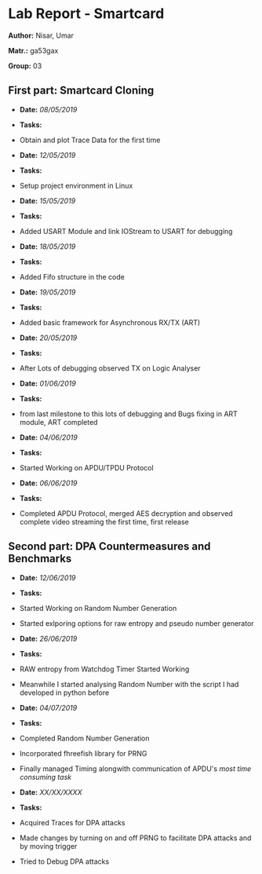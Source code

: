 # __Lab Report - Smartcard__ 

**Author:** Nisar, Umar

**Matr.:** ga53gax

**Group:** 03       


## __First part: Smartcard Cloning__ ##

* **Date:** *08/05/2019*
* **Tasks:**          
 * Obtain and plot Trace Data for the first time
 
* **Date:** *12/05/2019*
* **Tasks:**          
 * Setup project environment in Linux
 
* **Date:** *15/05/2019*
* **Tasks:**          
 * Added USART Module and link IOStream to USART for debugging
 
* **Date:** *18/05/2019*
* **Tasks:**          
 * Added Fifo structure in the code
 
* **Date:** *19/05/2019*
* **Tasks:**          
 * Added basic framework for Asynchronous RX/TX (ART)
 
* **Date:** *20/05/2019*
* **Tasks:**          
 * After Lots of debugging observed TX on Logic Analyser
 
* **Date:** *01/06/2019*
* **Tasks:**          
 * from last milestone to this lots of debugging 
and Bugs fixing in ART module, ART completed
 
* **Date:** *04/06/2019*
* **Tasks:**          
 * Started Working on APDU/TPDU Protocol
 
* **Date:** *06/06/2019*
* **Tasks:**          
 * Completed APDU Protocol, merged AES decryption and observed complete video
streaming the first time, first release
 
## __Second part: DPA Countermeasures and Benchmarks__ ##

* **Date:** *12/06/2019*
* **Tasks:**          
 * Started Working on Random Number Generation
 * Started exlporing options for raw entropy and pseudo number generator
 
* **Date:** *26/06/2019*
* **Tasks:**          
 * RAW entropy from Watchdog Timer Started Working
 * Meanwhile I started analysing Random Number with the script I had developed
 in python before

* **Date:** *04/07/2019*
* **Tasks:**          
 * Completed Random Number Generation
 * Incorporated fhreefish library for PRNG
 * Finally managed Timing alongwith communication of APDU's *most time consuming task*


* **Date:** *XX/XX/XXXX*
* **Tasks:**          
 * Acquired Traces for DPA attacks
 * Made changes by turning on and off PRNG to facilitate DPA attacks and by moving 
trigger
 * Tried to Debug DPA attacks

